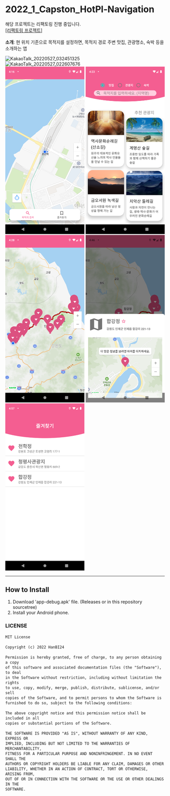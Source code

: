 # 2022_1_Capston_HotPl-Navigation  

해당 프로젝트는 리팩토링 진행 중입니다.  
[[리팩토링 프로젝트]](https://github.com/HanBI24/EdgeMap_Refactoring)  
<br>
**소개**: 현 위치 기준으로 목적지를 설정하면, 목적지 경로 주변 맛집, 관광명소, 숙박 등을 소개하는 앱

![KakaoTalk_20220527_032451325](https://user-images.githubusercontent.com/28133324/171631441-c4dd1f22-91c0-480f-9831-a4250fff8d5f.png)  
![KakaoTalk_20220527_022607676](https://user-images.githubusercontent.com/28133324/171631467-b1da1e93-1bac-4f4e-a32e-3f8529610049.png)  
<img src = "readme_img/Screenshot_1653581787.png" width="250"/> 
<img src = "readme_img/Screenshot_1653582226.png" width="250"/> 
<img src = "readme_img/Screenshot_1653582503.png" width="250"/> 
<img src = "readme_img/Screenshot_1653583606.png" width="250"/> 
<img src = "readme_img/Screenshot_1653584266.png" width="250"/> 

  
  --- 
## How to Install
1. Download 'app-debug.apk' file. (Releases or in this repository sourcetree)
2. Install your Android phone.

### LICENSE
```
MIT License

Copyright (c) 2022 HanBI24

Permission is hereby granted, free of charge, to any person obtaining a copy
of this software and associated documentation files (the "Software"), to deal
in the Software without restriction, including without limitation the rights
to use, copy, modify, merge, publish, distribute, sublicense, and/or sell
copies of the Software, and to permit persons to whom the Software is
furnished to do so, subject to the following conditions:

The above copyright notice and this permission notice shall be included in all
copies or substantial portions of the Software.

THE SOFTWARE IS PROVIDED "AS IS", WITHOUT WARRANTY OF ANY KIND, EXPRESS OR
IMPLIED, INCLUDING BUT NOT LIMITED TO THE WARRANTIES OF MERCHANTABILITY,
FITNESS FOR A PARTICULAR PURPOSE AND NONINFRINGEMENT. IN NO EVENT SHALL THE
AUTHORS OR COPYRIGHT HOLDERS BE LIABLE FOR ANY CLAIM, DAMAGES OR OTHER
LIABILITY, WHETHER IN AN ACTION OF CONTRACT, TORT OR OTHERWISE, ARISING FROM,
OUT OF OR IN CONNECTION WITH THE SOFTWARE OR THE USE OR OTHER DEALINGS IN THE
SOFTWARE.
```

